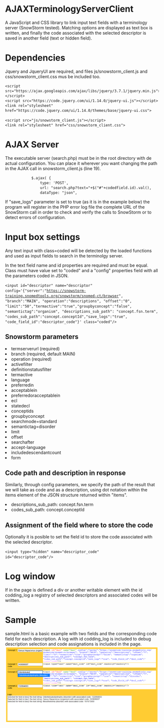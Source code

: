 # AJAXTerminologyServerClient
A JavaScript and CSS library to link input text fields with a terminology server (SnowStorm tested). Matching options are displayed as text box is written, and finally the code associated with the selected descriptor is saved in another field (text or hidden field).
# Dependencies
Jquery and JqueryUI are required, and files js/snowstorm_client.js and css/snowstorm_client.css mus be included too.

	<script src="https://ajax.googleapis.com/ajax/libs/jquery/3.7.1/jquery.min.js"></script>
	<script src="https://code.jquery.com/ui/1.14.0/jquery-ui.js"></script>
	<link rel="stylesheet" href="https://code.jquery.com/ui/1.14.0/themes/base/jquery-ui.css">

	<script src="js/snowstorm_client.js"></script>
	<link rel="stylesheet" href="css/snowstorm_client.css">

 # AJAX Server

 The executable server (search.php) must be in the root directory with de actual configuration. You can place it wherever you want changing the path in the AJAX call in snowstorm_client.js (line 19).

 				$.ajax( {
					type: 'POST',
					url: "search.php?text="+$("#"+codedfield.id).val(),
					dataType: "json",

If "save_logs" parameter is set to true (as it is in the example below) the program will register in the PHP error log file the complete URL of the SnowStorm call in order to check and verify the calls to SnowStorm or to detect errors of configuration.

# Input box settings

Any text input with class=coded will be detected by the loaded functions and used as input fields to search in the terminolgy server. 

In the text field name and id properties are required and must be equal. Class must have value set to "coded" and a "config" properties field with all the parameters coded in JSON.

<code>&lt;input id="descriptor" name="descriptor" config='{"server":"https://snowstorm-training.snomedtools.org/snowstorm/snomed-ct/browser", "branch":"MAIN", "operation":"descriptions", "offset":"0", "limit":"50","termactive":"true","groupbyconcept":"false", "semantictag":"organism", "descriptions_sub_path": "concept.fsn.term", "codes_sub_path":"concept.conceptId","save_logs":"true", "code_field_id":"descriptor_code"}' class="coded"/></code>

## Snowstorm parameters

<li>termserverurl (required)
<li>branch (required, default MAIN)
<li>operation (required)
<li>activefilter
<li>definitionstatusfilter
<li>termactive
<li>language
<li>preferredin
<li>acceptablein
<li>preferredoracceptablein
<li>ecl
<li>statedecl
<li>conceptids
<li>groupbyconcept
<li>searchmode=standard
<li>semantictag=disorder
<li>limit
<li>offset
<li>searchafter
<li>accept-language
<li>includedescendantcount
<li>form

## Code path and description in response
Similarly, through config parameters, we specify the path of the result that we will take as code and as a description, using dot notation within the items element of the JSON structure returned within "items".

<li>descriptions_sub_path: concept.fsn.term
<li>codes_sub_path: concept.conceptId

## Assignment of the field where to store the code
Optionally it is posible to set the field id to store the code associated with the selected descriptor.

<code>&lt;input type="hidden" name="descriptor_code" id="descriptor_code"/></code>

# Log window

If in the page is defined a div or another writable element with the id codding_log a registry of selected descriptors and associated codes will be written.

# Sample

sample.html is a basic example with two fields and the corresponding code field for each description. A log with id codding_log is included to debug description selection and code assignations is included in the page.
![logo](/sample.png "Sample File Screenshot")


